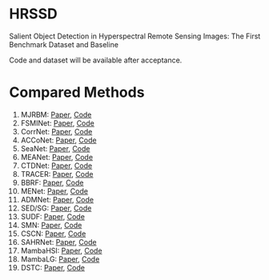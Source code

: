 # HRSSD
Salient Object Detection in Hyperspectral Remote Sensing Images: The First Benchmark Dataset and Baseline

Code and dataset will be available after acceptance.

# Compared Methods
1. MJRBM: [Paper](https://ieeexplore.ieee.org/document/9511336), [Code](https://github.com/wchao1213/ORSI-SOD)  
2. FSMINet: [Paper](https://ieeexplore.ieee.org/document/9739705), [Code](https://github.com/zxforchid/FSMINet)  
3. CorrNet: [Paper](https://ieeexplore.ieee.org/document/9690514), [Code](https://github.com/MathLee/CorrNet)  
4. ACCoNet: [Paper](https://ieeexplore.ieee.org/document/9756652), [Code](https://github.com/MathLee/ACCoNet)  
5. SeaNet: [Paper](https://ieeexplore.ieee.org/document/9690514), [Code](https://github.com/MathLee/SeaNet)  
6. MEANet: [Paper](https://www.sciencedirect.com/science/article/abs/pii/S0957417423022807), [Code](https://github.com/LiangBoCheng/MEANet)  
7. CTDNet: [Paper](https://dl.acm.org/doi/abs/10.1145/3474085.3475494), [Code](https://github.com/zhaozhirui/CTDNet)  
8. TRACER: [Paper](https://ojs.aaai.org/index.php/AAAI/article/view/21633), [Code](https://github.com/Karel911/TRACER)  
9. BBRF: [Paper](https://ieeexplore.ieee.org/document/10006743), [Code](https://github.com/iCVTEAM/BBRF-TIP)  
10. MENet: [Paper](https://ieeexplore.ieee.org/document/10204274), [Code](https://github.com/yiwangtz/MENet)  
11. ADMNet: [Paper](https://ieeexplore.ieee.org/document/10555313), [Code](https://github.com/Kunye-Shen/ADMNet)  
12. SED/SG: [Paper](https://ieeexplore.ieee.org/document/6738493), [Code](https://github.com/liangjiecn/Saliency2013)  
13. SUDF: [Paper](https://www.sciencedirect.com/science/article/pii/S1570870520307125), [Code](https://github.com/gqding/SUDF)  
14. SMN: [Paper](https://ieeexplore.ieee.org/document/10313066), [Code](https://github.com/laprf/SMN)
15. CSCN: [Paper](https://ieeexplore.ieee.org/abstract/document/10613611), [Code](https://github.com/HuiyanBai/CSCN)
16. SAHRNet: [Paper](https://www.sciencedirect.com/science/article/pii/S092427162400025X), [Code](https://github.com/tulilin/Multitask_NCA)
17. MambaHSI: [Paper](https://ieeexplore.ieee.org/document/10604894), [Code](https://github.com/li-yapeng/MambaHSI)
18. MambaLG: [Paper](https://ieeexplore.ieee.org/document/10812905), [Code](https://github.com/danfenghong/IEEE_TGRS_MambaLG)
19. DSTC: [Paper](https://link.springer.com/chapter/10.1007/978-3-031-72754-2_21), [Code](https://github.com/laprf/DSTC)

